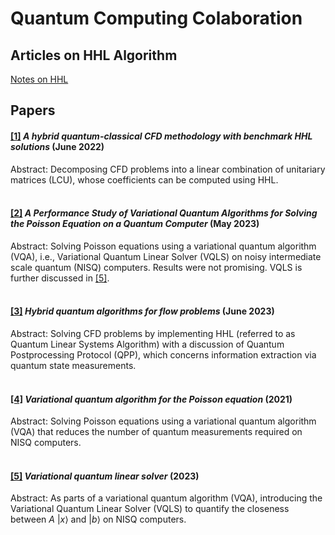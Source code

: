 # Quantum Computing Colaboration

## Articles on HHL Algorithm

[Notes on HHL](https://github.com/Weidsn/Quantum_Computing_Collaboration/blob/main/HHL.md)

## Papers

#### [[1]](https://github.com/Weidsn/Quantum_Computing_Collaboration/blob/main/A%20hybrid%20quantum-classical%20CFD%20methodology%20with%20benchmark%20HHL%20solutions.pdf) *A hybrid quantum-classical CFD methodology with benchmark HHL solutions* (June 2022)

Abstract: Decomposing CFD problems into a linear combination of unitariary matrices (LCU), whose coefficients can be computed using HHL. <br><br> 

#### [[2]](https://github.com/Weidsn/Quantum_Computing_Collaboration/blob/main/A%20hybrid%20quantum-classical%20CFD%20methodology%20with%20benchmark%20HHL%20solutions.pdf) *A Performance Study of Variational Quantum Algorithms for Solving the Poisson Equation on a Quantum Computer* (May 2023)

Abstract: Solving Poisson equations using a variational quantum algorithm (VQA), i.e., Variational Quantum Linear Solver (VQLS) on noisy intermediate scale quantum (NISQ) computers. Results were not promising. VQLS is further discussed in [[5]](https://github.com/Weidsn/Quantum_Computing_Collaboration/blob/main/Variational%20quantum%20linear%20solver.pdf). <br><br> 

#### [[3]](https://github.com/Weidsn/Quantum_Computing_Collaboration/blob/main/Hybrid%20quantum%20algorithms%20for%20flow%20problems.pdf) *Hybrid quantum algorithms for flow problems* (June 2023)

Abstract: Solving CFD problems by implementing HHL (referred to as Quantum Linear Systems Algorithm) with a discussion of Quantum Postprocessing Protocol (QPP), which concerns information extraction via quantum state measurements. <br><br> 

#### [[4]](https://github.com/Weidsn/Quantum_Computing_Collaboration/blob/main/Variational%20quantum%20algorithm%20for%20the%20Poisson%20equation.pdf) *Variational quantum algorithm for the Poisson equation* (2021)

Abstract: Solving Poisson equations using a variational quantum algorithm (VQA) that reduces the number of quantum measurements required on NISQ computers. <br><br> 

#### [[5]](https://github.com/Weidsn/Quantum_Computing_Collaboration/blob/main/Variational%20quantum%20linear%20solver.pdf) *Variational quantum linear solver* (2023)

Abstract: As parts of a variational quantum algorithm (VQA), introducing the Variational Quantum Linear Solver (VQLS) to quantify the closeness between $A$ $|x\rangle$ and $|b\rangle$ on NISQ computers.


